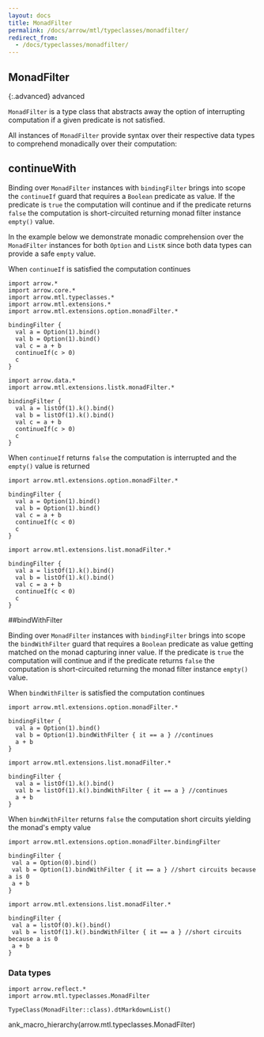 ```yaml
---
layout: docs
title: MonadFilter
permalink: /docs/arrow/mtl/typeclasses/monadfilter/
redirect_from:
  - /docs/typeclasses/monadfilter/
---
```


## MonadFilter

{:.advanced}
advanced

`MonadFilter` is a type class that abstracts away the option of interrupting computation if a given predicate is not satisfied.

All instances of `MonadFilter` provide syntax over their respective data types to comprehend monadically over their computation:

## continueWith

Binding over `MonadFilter` instances with `bindingFilter` brings into scope the `continueIf` guard that requires a `Boolean` predicate as value. If the predicate is `true` the computation will continue and if the predicate returns `false` the computation is short-circuited returning monad filter instance `empty()` value.

In the example below we demonstrate monadic comprehension over the `MonadFilter` instances for both `Option` and `ListK` since both data types can provide a safe `empty` value.

When `continueIf` is satisfied the computation continues

```kotlin:ank
import arrow.*
import arrow.core.*
import arrow.mtl.typeclasses.*
import arrow.mtl.extensions.*
import arrow.mtl.extensions.option.monadFilter.*

bindingFilter {
  val a = Option(1).bind()
  val b = Option(1).bind()
  val c = a + b
  continueIf(c > 0)
  c
}
```

```kotlin:ank
import arrow.data.*
import arrow.mtl.extensions.listk.monadFilter.*

bindingFilter {
  val a = listOf(1).k().bind()
  val b = listOf(1).k().bind()
  val c = a + b
  continueIf(c > 0)
  c
}
```    

When `continueIf` returns `false` the computation is interrupted and the `empty()` value is returned

```kotlin:ank
import arrow.mtl.extensions.option.monadFilter.*

bindingFilter {
  val a = Option(1).bind()
  val b = Option(1).bind()
  val c = a + b
  continueIf(c < 0)
  c
}
```

```kotlin:ank
import arrow.mtl.extensions.list.monadFilter.*

bindingFilter {
  val a = listOf(1).k().bind()
  val b = listOf(1).k().bind()
  val c = a + b
  continueIf(c < 0)
  c
}
```    

##bindWithFilter

Binding over `MonadFilter` instances with `bindingFilter` brings into scope the `bindWithFilter` guard that requires a `Boolean` predicate as value getting matched on the monad capturing inner value. If the predicate is `true` the computation will continue and if the predicate returns `false` the computation is short-circuited returning the monad filter instance `empty()` value.

When `bindWithFilter` is satisfied the computation continues

```kotlin:ank
import arrow.mtl.extensions.option.monadFilter.*

bindingFilter {
  val a = Option(1).bind()
  val b = Option(1).bindWithFilter { it == a } //continues
  a + b
}
```

```kotlin:ank
import arrow.mtl.extensions.list.monadFilter.*

bindingFilter {
  val a = listOf(1).k().bind()
  val b = listOf(1).k().bindWithFilter { it == a } //continues
  a + b
}
```

When `bindWithFilter` returns `false` the computation short circuits yielding the monad's empty value

```kotlin:ank
import arrow.mtl.extensions.option.monadFilter.bindingFilter

bindingFilter {
 val a = Option(0).bind()
 val b = Option(1).bindWithFilter { it == a } //short circuits because a is 0
 a + b
}
```   

```kotlin:ank
import arrow.mtl.extensions.list.monadFilter.*

bindingFilter {
 val a = listOf(0).k().bind()
 val b = listOf(1).k().bindWithFilter { it == a } //short circuits because a is 0
 a + b
}
```

### Data types

```kotlin:ank:replace
import arrow.reflect.*
import arrow.mtl.typeclasses.MonadFilter

TypeClass(MonadFilter::class).dtMarkdownList()
```

ank_macro_hierarchy(arrow.mtl.typeclasses.MonadFilter)
